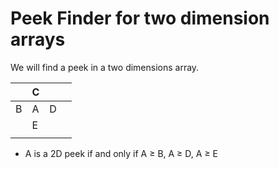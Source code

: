 # Peek Finder for two dimension arrays
We will find a peek in a two dimensions array.

|   | C |   |   |
| - | - | - | - |
| B | A | D |   |
|   | E |   |   |
|   |   |   |   |


- A is a 2D peek if and only if A ≥ B, A ≥ D, A ≥ E

